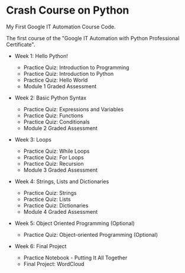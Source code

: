 # Crash Course on Python
My First Google IT Automation Course Code.

The first course of the "Google IT Automation with Python Professional Certificate".

* Week 1: Hello Python!
    - Practice Quiz: Introduction to Programming
    - Practice Quiz: Introduction to Python
    - Practice Quiz: Hello World
    - Module 1 Graded Assessment

* Week 2: Basic Python Syntax
    - Practice Quiz: Expressions and Variables
    - Practice Quiz: Functions
    - Practice Quiz: Conditionals
    - Module 2 Graded Assessment
    
* Week 3: Loops
    - Practice Quiz: While Loops
    - Practice Quiz: For Loops
    - Practice Quiz: Recursion
    - Module 3 Graded Assessment
    
* Week 4: Strings, Lists and Dictionaries
    - Practice Quiz: Strings
    - Practice Quiz: Lists
    - Practice Quiz: Dictionaries
    - Module 4 Graded Assessment
    
* Week 5: Object Oriented Programming (Optional)
    - Practice Quiz: Object-oriented Programming (Optional)
    
* Week 6: Final Project
    - Practice Notebook - Putting It All Together
    - Final Project: WordCloud
